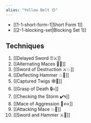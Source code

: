 ```yaml
---
alias: "Yellow Belt 🟡"
---
```


- [[1-1-short-form-1|Short Form 1]]
- [[2-1-blocking-set|Blocking Set 1]]

## Techniques

1. [[Delayed Sword ⏰⚔️]]
1. [[Alternating Maces 🔄✊]]
1. [[Sword of Destruction ⚔️💥]]
1. [[Deflecting Hammer 💥🔨]]
1. [[Captured Twigs 🕸️🌿]]
1. [[Grasp of Death 🔒💀]]
1. [[Checking the Storm ✔️🌀]]
1. [[Mace of Aggression 🔨↔️]]
1. [[Attacking Mace 💥👊]]
1. [[Sword and Hammer ⚔️🔨]]
